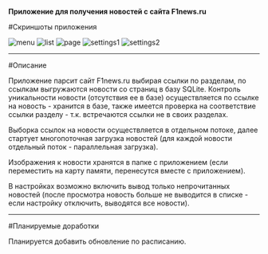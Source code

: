 <b>Приложение для получения новостей с сайта F1news.ru</b>

#Скриншоты приложения

![menu](https://cloud.githubusercontent.com/assets/12079742/20441352/27f71628-add5-11e6-8d70-018fbb10b310.png)
![list](https://cloud.githubusercontent.com/assets/12079742/20441048/cb00249c-add3-11e6-91b6-77e331cb0450.png)
![page](https://cloud.githubusercontent.com/assets/12079742/20441064/dc9953b8-add3-11e6-9a34-dad4546ee4db.png)
![settings1](https://cloud.githubusercontent.com/assets/12079742/20441075/e6d610f0-add3-11e6-84b8-0546f70b83cd.png)
![settings2](https://cloud.githubusercontent.com/assets/12079742/20441080/efd3399e-add3-11e6-92aa-9e5140e94dcc.png)

***
#Описание

Приложение парсит сайт F1news.ru выбирая ссылки по разделам, по ссылкам выгружаются новости со страниц в базу SQLite. Контроль уникальности новости (отсутствия ее в базе) осуществляется по ссылке на новость - хранится в базе, также имеется проверка на соответствие ссылки разделу - т.к. встречаются ссылки не в своих разделах. 

Выборка ссылок на новости осуществляется в отдельном потоке, далее стартует многопоточная загрузка новостей (для каждой новости отдельный поток - параллельная загрузка). 

Изображения к новости хранятся в папке с приложением (если переместить на карту памяти, перенесутся вместе с приложением). 

В настройках возможно включить вывод только непрочитанных новостей (после просмотра новость больше не выводится в списке - если настройку отключить, выводятся все новости).
***
#Планируемые доработки

Планируется добавить обновление по расписанию.
